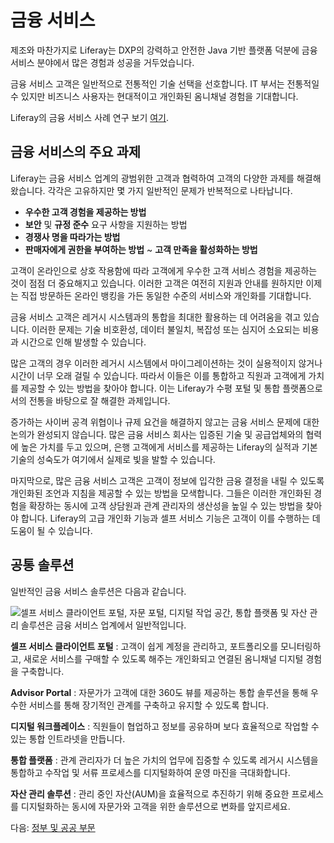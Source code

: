 # 금융 서비스

제조와 마찬가지로 Liferay는 DXP의 강력하고 안전한 Java 기반 플랫폼 덕분에 금융 서비스 분야에서 많은 경험과 성공을 거두었습니다.

금융 서비스 고객은 일반적으로 전통적인 기술 선택을 선호합니다. IT 부서는 전통적일 수 있지만 비즈니스 사용자는 현대적이고 개인화된 옴니채널 경험을 기대합니다.

Liferay의 금융 서비스 사례 연구 보기 [여기](https://www.liferay.com/resources/case-studies?industries=financial-services).

## 금융 서비스의 주요 과제

Liferay는 금융 서비스 업계의 광범위한 고객과 협력하여 고객의 다양한 과제를 해결해 왔습니다. 각각은 고유하지만 몇 가지 일반적인 문제가 반복적으로 나타납니다.

* **우수한 고객 경험을 제공하는 방법**
* **보안** 및 **규정 준수** 요구 사항을 지원하는 방법
* **경쟁사 **명을 따라가는 방법****
* **판매자에게 권한을 부여하는 방법** ~ **고객 만족을 활성화하는 방법**

고객이 온라인으로 상호 작용함에 따라 고객에게 우수한 고객 서비스 경험을 제공하는 것이 점점 더 중요해지고 있습니다. 이러한 고객은 여전히 지원과 안내를 원하지만 이제는 직접 방문하든 온라인 뱅킹을 가든 동일한 수준의 서비스와 개인화를 기대합니다.

금융 서비스 고객은 레거시 시스템과의 통합을 최대한 활용하는 데 어려움을 겪고 있습니다. 이러한 문제는 기술 비호환성, 데이터 불일치, 복잡성 또는 심지어 소요되는 비용과 시간으로 인해 발생할 수 있습니다.

많은 고객의 경우 이러한 레거시 시스템에서 마이그레이션하는 것이 실용적이지 않거나 시간이 너무 오래 걸릴 수 있습니다. 따라서 이들은 이를 통합하고 직원과 고객에게 가치를 제공할 수 있는 방법을 찾아야 합니다. 이는 Liferay가 수평 포털 및 통합 플랫폼으로서의 전통을 바탕으로 잘 해결한 과제입니다.

증가하는 사이버 공격 위협이나 규제 요건을 해결하지 않고는 금융 서비스 문제에 대한 논의가 완성되지 않습니다. 많은 금융 서비스 회사는 입증된 기술 및 공급업체와의 협력에 높은 가치를 두고 있으며, 은행 고객에게 서비스를 제공하는 Liferay의 실적과 기본 기술의 성숙도가 여기에서 실제로 빛을 발할 수 있습니다.

마지막으로, 많은 금융 서비스 고객은 고객이 정보에 입각한 금융 결정을 내릴 수 있도록 개인화된 조언과 지침을 제공할 수 있는 방법을 모색합니다. 그들은 이러한 개인화된 경험을 확장하는 동시에 고객 상담원과 관계 관리자의 생산성을 높일 수 있는 방법을 찾아야 합니다. Liferay의 고급 개인화 기능과 셀프 서비스 기능은 고객이 이를 수행하는 데 도움이 될 수 있습니다.

## 공통 솔루션

일반적인 금융 서비스 솔루션은 다음과 같습니다.

![셀프 서비스 클라이언트 포털, 자문 포털, 디지털 작업 공간, 통합 플랫폼 및 자산 관리 솔루션은 금융 서비스 업계에서 일반적입니다.](./financial-services/images/01.png)

**셀프 서비스 클라이언트 포털** : 고객이 쉽게 계정을 관리하고, 포트폴리오를 모니터링하고, 새로운 서비스를 구매할 수 있도록 해주는 개인화되고 연결된 옴니채널 디지털 경험을 구축합니다.

**Advisor Portal** : 자문가가 고객에 대한 360도 뷰를 제공하는 통합 솔루션을 통해 우수한 서비스를 통해 장기적인 관계를 구축하고 유지할 수 있도록 합니다.

**디지털 워크플레이스** : 직원들이 협업하고 정보를 공유하며 보다 효율적으로 작업할 수 있는 통합 인트라넷을 만듭니다.

**통합 플랫폼** : 관계 관리자가 더 높은 가치의 업무에 집중할 수 있도록 레거시 시스템을 통합하고 수작업 및 서류 프로세스를 디지털화하여 운영 마진을 극대화합니다.

**자산 관리 솔루션** : 관리 중인 자산(AUM)을 효율적으로 추진하기 위해 중요한 프로세스를 디지털화하는 동시에 자문가와 고객을 위한 솔루션으로 변화를 앞지르세요.

다음: [정부 및 공공 부문](./government-and-public-sector.md)
